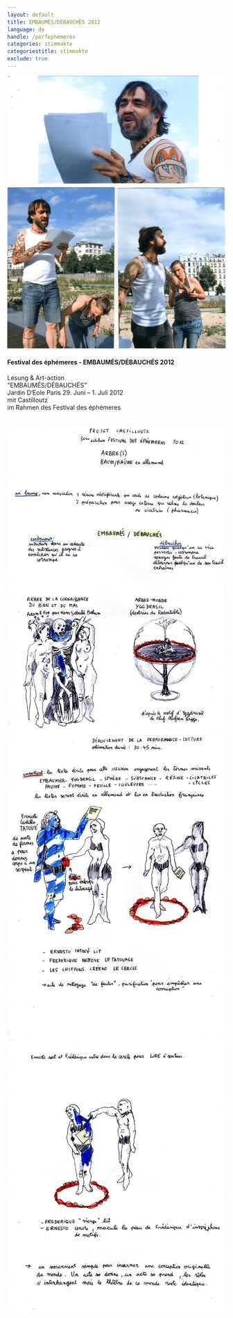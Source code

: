 ```yaml
---
layout: default
title: EMBAUMÉS/DÉBAUCHÉS 2012
language: de
handle: /perfephemeres
categories: stimmakte
categoriestitle: stimmakte
exclude: true
---
```


<a rel="lightbox" data-lightbox="example-1" href="/galeries/performance-ephemeres/ephemeres002.geaendert.jpg" title="Performance EMBAUMÉS/DÉBAUCHÉS 2012"><img src="/galeries/performance-ephemeres/ephemeres002.geaendert.jpg" alt="Performance EMBAUMÉS/DÉBAUCHÉS 2012" class="img-left"></a>
#### Festival des éphémeres - EMBAUMÉS/DÉBAUCHÉS 2012  
  
Lesung & Art-action  
"EMBAUMÉS/DÉBAUCHÉS"  
Jardin D‘Eole
Paris 29. Juni – 1. Juli 2012  
mit Castilloutz  
im Rahmen des Festival des éphémeres   
<br style="clear:both" />
<br style="clear:both" />
<a rel="lightbox" data-lightbox="example-1" href="/galeries/performance-ephemeres/ephemeres003.geaendert.jpg" title="Performance EMBAUMÉS/DÉBAUCHÉS 1"><img src="/galeries/performance-ephemeres/ephemeres003.geaendert.jpg" alt="Performance EMBAUMÉS/DÉBAUCHÉS 1" class="img-left3"></a>
<a rel="lightbox" data-lightbox="example-1" href="/galeries/performance-ephemeres/ephemeres004.geaendert.jpg" title="Performance EMBAUMÉS/DÉBAUCHÉS 2"><img src="/galeries/performance-ephemeres/ephemeres004.geaendert.jpg" alt="Performance EMBAUMÉS/DÉBAUCHÉS 2" class="img-left3"></a>
<a rel="lightbox" data-lightbox="example-1" href="/galeries/performance-ephemeres/ephemeres005.geaendert.jpg" title="Performance EMBAUMÉS/DÉBAUCHÉS 3"><img src="/galeries/performance-ephemeres/ephemeres005.geaendert.jpg" alt="Performance EMBAUMÉS/DÉBAUCHÉS 3" class="img-left3"></a>
<br style="clear:both" />
<br style="clear:both" />

